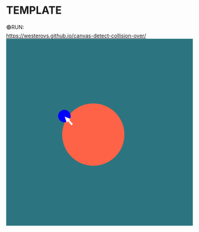 # TEMPLATE
🟢RUN:<br>
https://westerovs.github.io/canvas-detect-collision-over/
<br>
<img src="cover.png">
